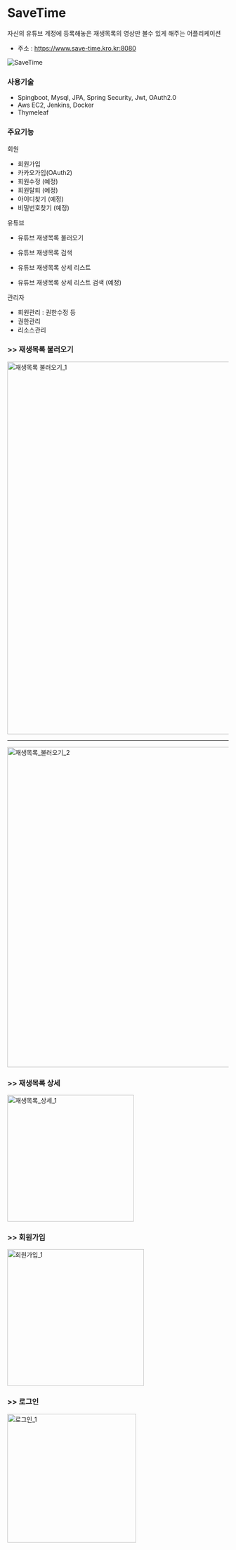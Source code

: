 # SaveTime
자신의 유튜브 계정에 등록해놓은 재생목록의 영상만 볼수 있게 해주는 어플리케이션

- 주소 : https://www.save-time.kro.kr:8080

![SaveTime](https://github.com/Mkw-k/SaveTime/assets/71166672/6b85d3c9-1950-49d8-a360-0b1162577d74)

### 사용기술
- Spingboot, Mysql, JPA, Spring Security, Jwt, OAuth2.0
- Aws EC2, Jenkins, Docker
- Thymeleaf

 ### 주요기능 
회원
- 회원가입
- 카카오가입(OAuth2)
- 회원수정 (예정)
- 회원탈퇴 (예정)
- 아이디찾기 (예정)
- 비밀번호찾기 (예정)

유튜브
- 유튜브 재생목록 불러오기
- 유튜브 재생목록 검색

- 유튜브 재생목록 상세 리스트
- 유튜브 재생목록 상세 리스트 검색 (예정)

관리자
- 회원관리 : 권한수정 등
- 권한관리
- 리소스관리

### >> 재생목록 불러오기
<img width="848" alt="재생목록 불러오기_1" src="https://github.com/Mkw-k/SaveTime/assets/71166672/b8865be2-0d37-45bc-beb2-614848971b77">
<hr>
<img width="729" alt="재생목록_불러오기_2" src="https://github.com/Mkw-k/SaveTime/assets/71166672/6e647472-8a03-4418-8030-faec59929f79">

### >> 재생목록 상세
<img width="288" alt="재생목록_상세_1" src="https://github.com/Mkw-k/SaveTime/assets/71166672/cb8fee53-98d3-4ab8-8381-7e3672d3c811">

### >> 회원가입
<img width="311" alt="회원가입_1" src="https://github.com/Mkw-k/SaveTime/assets/71166672/a3512507-9ac8-4e4b-8bca-0348a49e5f86">

### >> 로그인
<img width="293" alt="로그인_1" src="https://github.com/Mkw-k/SaveTime/assets/71166672/aa6640fa-b540-41a9-b47b-b765d710ab5d">


